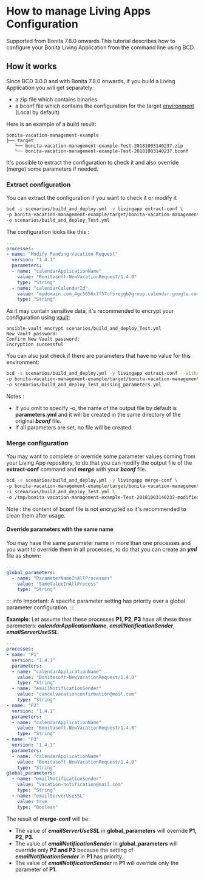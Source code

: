 # How to manage Living Apps Configuration

<span class="label label-danger">Supported from Bonita 7.8.0 onwards</span> This tutorial describes how to configure your Bonita Living Application from the command line using BCD.

## How it works

Since BCD 3.0.0 and with Bonita 7.8.0 onwards, if you build a Living Application you will get separately:
- a zip file which contains binaries
- a bconf file which contains the configuration for the target [environment](https://documentation.bonitasoft.com/bonita/${bonitaDocVersion}/environments) (Local by default)

Here is an example of a build result:
```
bonita-vacation-management-example
├── target
   └── bonita-vacation-management-example-Test-20181003140237.zip
   └── bonita-vacation-management-example-Test-20181003140237.bconf
```

It's possible to extract the configuration to check it and also override (merge) some parameters if needed.

### Extract configuration

You can extract the configuration if you want to check it or modify it

```bash
bcd -s scenarios/build_and_deploy.yml -y livingapp extract-conf \
-p bonita-vacation-management-example/target/bonita-vacation-management-example-Test-20181003140237.bconf \
-o scenarios/build_and_deploy_Test.yml
```

The configuration looks like this :
```yml
---
processes:
- name: "Modify Pending Vacation Request"
  version: "1.4.1"
  parameters:
  - name: "calendarApplicationName"
    value: "Bonitasoft-NewVacationRequest/1.4.0"
    type: "String"
  - name: "calendarCalendarId"
    value: "mydomain.com_4gc5656x7f57cfsrejgb@group.calendar.google.com"
    type: "String"
```

As it may contain sensitive data, it's recommended to encrypt your configuration using [vault](how_to_use_bcd_with_data_encrypted):

```
ansible-vault encrypt scenarios/build_and_deploy_Test.yml
New Vault password:
Confirm New Vault password:
Encryption successful
```

You can also just check if there are parameters that have no value for this environment:

```bash
bcd -s scenarios/build_and_deploy.yml -y livingapp extract-conf --without-value \
-p bonita-vacation-management-example/target/bonita-vacation-management-example-Test-20181003140237.bconf \
-o scenarios/build_and_deploy_Test_missing_parameters.yml
```

Notes :
- If you omit to specify -o, the name of the output file by default is __parameters.yml__ and it will be created in the same directory of the original ***bconf*** file.
- If all parameters are set, no file will be created.

### Merge configuration

You may want to complete or override some parameter values coming from your Living App repository, to do that you can modify the output file of the __extract-conf__ command and ***merge*** with your ***bconf*** file.

```bash
bcd -s scenarios/build_and_deploy.yml -y livingapp merge-conf \
-p bonita-vacation-management-example/target/bonita-vacation-management-example-Test-20181003140237.bconf \
-i scenarios/build_and_deploy_Test.yml \
-o /tmp/bonita-vacation-management-example-Test-20181003140237-modified.bconf
```

Note : the content of bconf file is not encrypted so it's recommended to clean them after usage.

#### Override parameters with the same name
You may have the same parameter name in more than one processes and you want to override them in all processes, to do that you can create an ***yml*** file as shown:

```yml
---
global_parameters:
  - name: "ParameterNameInAllProcesses"
    value: "SameValueInAllProcess"
    type: "String"
```

::: info
Important:
A specific parameter setting has priority over a global parameter configuration.
:::

**Example**:
Let assume that these processes __P1, P2, P3__ have all these three paremeters: ***calendarApplicationName***, ***emailNotificationSender***, ***emailServerUseSSL***.

```yml
---
processes:
- name: "P1"
  version: "1.4.1"
  parameters:
  - name: "calendarApplicationName"
    value: "Bonitasoft-NewVacationRequest/1.4.0"
    type: "String"
  - name: "emailNotificationSender"
    value: "cancelvacationconfirmation@mail.com"
    type: "String"
- name: "P2"
  version: "1.4.1"
  parameters:
  - name: "calendarApplicationName"
    value: "Bonitasoft-NewVacationRequest/1.4.0"
    type: "String"
- name: "P3"
  version: "1.4.1"
  parameters:
  - name: "calendarApplicationName"
    value: "Bonitasoft-NewVacationRequest/1.4.0"
    type: "String"
global_parameters:
  - name: "emailNotificationSender"
    value: "vacation-notification@mail.com"
    type: "String"
  - name: "emailServerUseSSL"
    value: true
    type: "Boolean"
```

The result of __merge-conf__ will be:

* The value of ***emailServerUseSSL*** in __global_parameters__ will override __P1, P2, P3__.
* The value of ***emailNotificationSender*** in __global_parameters__ will override only __P2 and P3__ because the setting of ***emailNotificationSender*** in __P1__ has priority.
* The value of ***emailNotificationSender*** in __P1__ will override only the parameter of __P1__.
